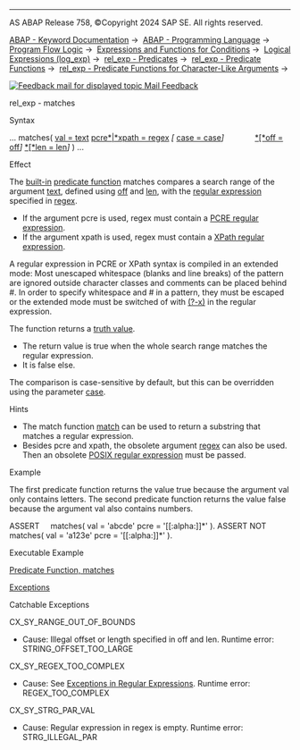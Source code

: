   

* * *

AS ABAP Release 758, ©Copyright 2024 SAP SE. All rights reserved.

[ABAP - Keyword Documentation](javascript:call_link\('abenabap.htm'\)) →  [ABAP - Programming Language](javascript:call_link\('abenabap_reference.htm'\)) →  [Program Flow Logic](javascript:call_link\('abenabap_flow_logic.htm'\)) →  [Expressions and Functions for Conditions](javascript:call_link\('abenlogical_expr_func.htm'\)) →  [Logical Expressions (log\_exp)](javascript:call_link\('abenlogexp.htm'\)) →  [rel\_exp - Predicates](javascript:call_link\('abenpredicate.htm'\)) →  [rel\_exp - Predicate Functions](javascript:call_link\('abenpredicate_functions.htm'\)) →  [rel\_exp - Predicate Functions for Character-Like Arguments](javascript:call_link\('abenpredicate_functions_strgs.htm'\)) → 

 [![](Mail.gif?object=Mail.gif "Feedback mail for displayed topic") Mail Feedback](mailto:f1_help@sap.com?subject=Feedback%20on%20ABAP%20Documentation&body=Document:%20rel_exp%20-%20matches%2C%20ABENMATCHES_FUNCTIONS%2C%20758%0D%0A%0D%0AError:%0D%0A%0D%0A%0D%0A%0D%0ASuggestion%20for%20improvement:)

rel\_exp - matches

Syntax

... matches( [val = text](javascript:call_link\('abenstring_functions_val.htm'\)) [pcre*|*xpath = regex](javascript:call_link\('abenstring_functions_regex.htm'\)) *\[* [case = case](javascript:call_link\('abenstring_functions_case.htm'\))*\]*
             [*\[*off = off](javascript:call_link\('abenstring_functions_off_len.htm'\))*\]* [*\[*len = len](javascript:call_link\('abenstring_functions_off_len.htm'\))*\]* ) ...

Effect

The [built-in](javascript:call_link\('abenbuilt_in_functions.htm'\)) [predicate function](javascript:call_link\('abenpredicate_function_glosry.htm'\) "Glossary Entry") matches compares a search range of the argument [text](javascript:call_link\('abenstring_functions_off_len.htm'\)), defined using [off](javascript:call_link\('abenstring_functions_off_len.htm'\)) and [len](javascript:call_link\('abenstring_functions_val.htm'\)), with the [regular expression](javascript:call_link\('abenregex_syntax.htm'\)) specified in [regex](javascript:call_link\('abenstring_functions_regex.htm'\)).

-   If the argument pcre is used, regex must contain a [PCRE regular expression](javascript:call_link\('abenregex_pcre_syntax.htm'\)).
-   If the argument xpath is used, regex must contain a [XPath regular expression](javascript:call_link\('abenregex_xpath_syntax.htm'\)).

A regular expression in PCRE or XPath syntax is compiled in an extended mode: Most unescaped whitespace (blanks and line breaks) of the pattern are ignored outside character classes and comments can be placed behind #. In order to specify whitespace and # in a pattern, they must be escaped or the extended mode must be switched of with [(?-x)](javascript:call_link\('abenregex_pcre_syntax_specials.htm'\)) in the regular expression.

The function returns a [truth value](javascript:call_link\('abentruth_value_glosry.htm'\) "Glossary Entry").

-   The return value is true when the whole search range matches the regular expression.
-   It is false else.

The comparison is case-sensitive by default, but this can be overridden using the parameter [case](javascript:call_link\('abenstring_functions_case.htm'\)).

Hints

-   The match function [match](javascript:call_link\('abenmatch_functions.htm'\)) can be used to return a substring that matches a regular expression.
-   Besides pcre and xpath, the obsolete argument [regex](javascript:call_link\('abenstring_functions_regex_obs.htm'\)) can also be used. Then an obsolete [POSIX regular expression](javascript:call_link\('abenregex_posix_syntax.htm'\)) must be passed.

Example

The first predicate function returns the value true because the argument val only contains letters. The second predicate function returns the value false because the argument val also contains numbers.

ASSERT     matches( val = 'abcde' pcre = '\[\[:alpha:\]\]\*' ).
ASSERT NOT matches( val = 'a123e' pcre = '\[\[:alpha:\]\]\*' ).

Executable Example

[Predicate Function, matches](javascript:call_link\('abenpred_function_matches_abexa.htm'\))

[Exceptions](javascript:call_link\('abenabap_language_exceptions.htm'\))

Catchable Exceptions

CX\_SY\_RANGE\_OUT\_OF\_BOUNDS

-   Cause: Illegal offset or length specified in off and len.
    Runtime error: STRING\_OFFSET\_TOO\_LARGE

CX\_SY\_REGEX\_TOO\_COMPLEX

-   Cause: See [Exceptions in Regular Expressions](javascript:call_link\('abenregex_exceptions.htm'\)).
    Runtime error: REGEX\_TOO\_COMPLEX

CX\_SY\_STRG\_PAR\_VAL

-   Cause: Regular expression in regex is empty.
    Runtime error: STRG\_ILLEGAL\_PAR